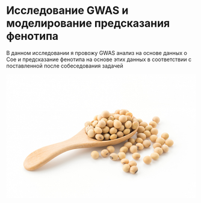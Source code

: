# Исследование GWAS и моделирование предсказания фенотипа
В данном исследовании я провожу GWAS анализ на основе данных о Сое и предсказание фенотипа на основе этих данных в соответствии с поставленной после собеседования задачей

![Катинка с сайта Freepic](https://github.com/borisshilov/forPlstTest/blob/main/224.jpg)
